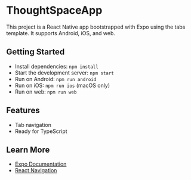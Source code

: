 # ThoughtSpaceApp

This project is a React Native app bootstrapped with Expo using the tabs template. It supports Android, iOS, and web. 

## Getting Started

- Install dependencies: `npm install`
- Start the development server: `npm start`
- Run on Android: `npm run android`
- Run on iOS: `npm run ios` (macOS only)
- Run on web: `npm run web`

## Features
- Tab navigation
- Ready for TypeScript

## Learn More
- [Expo Documentation](https://docs.expo.dev/)
- [React Navigation](https://reactnavigation.org/)
